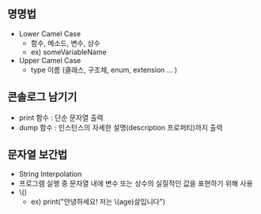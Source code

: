## 명명법

* Lower Camel Case
  * 함수, 메소드, 변수, 상수
  * ex) someVariableName
* Upper Camel Case
  * type 이름 (클래스, 구조체, enum, extension … )



## 콘솔로그 남기기

* print 함수 : 단순 문자열 출력
* dump 함수 : 인스턴스의 자세한 설명(description 프로퍼티)까지 출력



## 문자열 보간법

* String Interpolation
* 프로그램 실행 중 문자열 내에 변수 또는 상수의 실질적인 값을 표현하기 위해 사용
* \\()
  * ex) print("안녕하세요! 저는 \\(age)살입니다")



